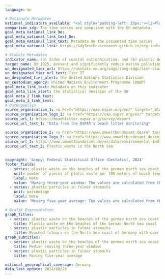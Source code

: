 ```yaml
---
language: en    

# Nationale Metadaten    
national_indicators_available: "<ul style='padding-left: 25px;'><li>Plastic waste on the beaches of the German North Sea coast</li> <li> Plastic particles in fulmar stomachs</li></ul>"    
comparison_sdg: The time series are compliant with the UN metadata.    
goal_meta_national_link_De: 
goal_meta_national_link_text_De: 
goal_meta_national_link_text: Metadata on the presented time series
goal_meta_national_link: https://SdgTestEnvironment.github.io/sdg-indicators/public/Meta/14.1.1.pdf    

# Globale Metadaten    
indicator_name: (a) Index of coastal eutrophication; and (b) plastic debris density    
target_name: By 2025, prevent and significantly reduce marine pollution of all kinds, in particular from land-based activities, including marine debris and nutrient pollution    
un_designated_tier_url: https://unstats.un.org/sdgs/iaeg-sdgs/tier-classification/    
un_designated_tier_url_text: Tier II    
un_desgnated_tier_alert: the United Nations Statistics Division    
un_custodian_agency: United Nations Environment Programme (UNEP)    
goal_meta_link_text: Metadata on this indicator    
goal_meta_link_alert: the Statistical Devision of the UN    
goal_meta_2_link_text:     
goal_meta_3_link_text:         
# Datenquellen
source_organisation_1: <a href="https://oap.ospar.org/en/" target="_blank"> OSPAR Convention for the Protection of the Marine Environment of the North-East Atlantic </a>
source_organisation_logo_1: <a href="https://oap.ospar.org/en/" target="_blank"><img src="https://sdg-indikatoren.de/public/OrgImgEn/ospar.png" alt="Logo ospar" style="height:60px; width:148px"/></a>
source_url_1: https://beachlitter.ospar.org/survey/export
source_url_text_1: "Data from the OSPAR's beach litter monitoring"

source_organisation_2: <a href="https://www.umweltbundesamt.de/en" target="_blank"> German Environment Agency </a>
source_organisation_logo_2: <a href="https://www.umweltbundesamt.de/en" target="_blank"><img src="https://sdg-indikatoren.de/public/OrgImgEn/uba.png" alt="Logo uba" style="height:60px; width:148px"/></a>
source_url_2: https://www.umweltbundesamt.de/en/data/environmental-indicators/indicator-plastic-waste-in-the-north-sea
source_url_text_2: Plastic waste in the North Sea
    
    
copyright: '&copy; Federal Statistical Office (Destatis), 2024'    
footer_fields:
  - series: plastic waste on the beaches of the german north sea coast
    unit: number of pieces of platic waste per 100 meters of beach length
    label: Note
    value: 'Moving three-year window: The values are calculated from the values of the reporting years and the two preceding years.'
  - series: plastic particles in fulmar stomachs
    unit: percentage
    label: Note
    value: 'Moving five-year average: The values are calculated from the values of the reporting years and the four preceding years.'    

# Grafik Eigenschaften    
graph_titles:
  - series: plastic waste on the beaches of the german north sea coast
    title: Plastic waste on the beaches of the German North Sea coast
  - series: plastic particles in fulmar stomachs
    title: Beached fulmars on the North Sea coast of Germany with over 0.1 g of plastic in their stomachs
graph_subtitles:
  - series: plastic waste on the beaches of the german north sea coast
    title: Median (moving three-year window)
  - series: plastic particles in fulmar stomachs
    title: Moving five-year average    

national_geographical_coverage: Germany    
data_last_update: 2024/08/29    
---
```


<span></span>
